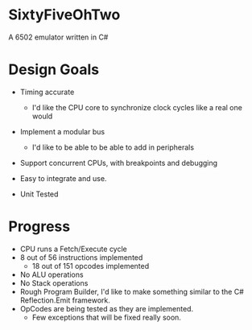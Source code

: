 # SixtyFiveOhTwo
A 6502 emulator written in C#

# Design Goals
* Timing accurate
  * I'd like the CPU core to synchronize clock cycles like a real one would

* Implement a modular bus
  * I'd like to be able to be able to add in peripherals
  
* Support concurrent CPUs, with breakpoints and debugging
* Easy to integrate and use.
* Unit Tested

# Progress
* CPU runs a Fetch/Execute cycle
* 8 out of 56 instructions implemented
  * 18 out of 151 opcodes implemented
* No ALU operations
* No Stack operations
* Rough Program Builder, I'd like to make something similar to the C# Reflection.Emit framework.
* OpCodes are being tested as they are implemented.
  * Few exceptions that will be fixed really soon.
